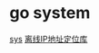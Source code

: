 # go system

[sys](https://github.com/golang/sys)
[离线IP地址定位库](https://github.com/lionsoul2014/ip2region)
